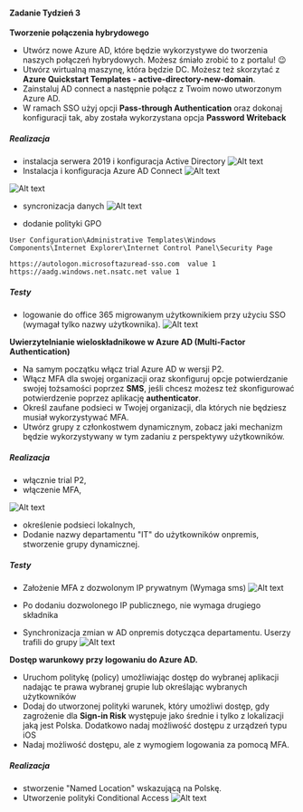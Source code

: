 #### Zadanie Tydzień 3 

**Tworzenie połączenia hybrydowego**

- Utwórz nowe Azure AD, które będzie wykorzystywe do tworzenia naszych połączeń hybrydowych. Możesz śmiało zrobić to z portalu! 😉
- Utwórz wirtualną maszynę, która będzie DC. Możesz też skorzytać z **Azure Quickstart Templates - active-directory-new-domain**.
- Zainstaluj AD connect a następnie połącz z Twoim nowo utworzonym Azure AD.
- W ramach SSO użyj opcji **Pass-through Authentication** oraz dokonaj konfiguracji tak, aby została wykorzystana opcja **Password Writeback**

##### Realizacja

- instalacja serwera 2019 i konfiguracja Active Directory
![Alt text](https://github.com/yourand/szkolaChmury/blob/master/azureSecurity/week3/img/1-ad-view.PNG)
- Instalacja i konfiguracja Azure AD Connect
![Alt text](https://github.com/yourand/szkolaChmury/blob/master/azureSecurity/week3/img/4-1-ad-connect-setings.PNG)

![Alt text](https://github.com/yourand/szkolaChmury/blob/master/azureSecurity/week3/img/5-ad-connect-setings.PNG)

- syncronizacja danych
![Alt text](https://github.com/yourand/szkolaChmury/blob/master/azureSecurity/week3/img/7-aad-users-clean.png)

- dodanie polityki GPO

```
User Configuration\Administrative Templates\Windows Components\Internet Explorer\Internet Control Panel\Security Page

https://autologon.microsoftazuread-sso.com  value 1
https://aadg.windows.net.nsatc.net value 1
```

##### Testy

- logowanie do office 365 migrowanym użytkownikiem przy użyciu SSO (wymagał tylko nazwy użytkownika).
![Alt text](https://github.com/yourand/szkolaChmury/blob/master/azureSecurity/week3/img/8-test_m.png)
  

**Uwierzytelnianie wieloskładnikowe w Azure AD (Multi-Factor Authentication)**

- Na samym początku włącz trial Azure AD w wersji P2.
- Włącz MFA dla swojej organizacji oraz skonfiguruj opcje potwierdzanie swojej tożsamości poprzez **SMS**, jeśli chcesz możesz też skonfigurować potwierdzenie poprzez aplikację **authenticator**.
- Określ zaufane podsieci w Twojej organizacji, dla których nie będziesz musiał wykorzystywać MFA.
- Utwórz grupy z członkostwem dynamicznym, zobacz jaki mechanizm będzie wykorzystywany w tym zadaniu z perspektywy użytkowników.

##### Realizacja

- włącznie trial P2,
- włączenie MFA,

![Alt text](https://github.com/yourand/szkolaChmury/blob/master/azureSecurity/week3/img/9-mfa-conf_m.png)

- określenie podsieci lokalnych,
- Dodanie nazwy departamentu "IT" do użytkowników onpremis, stworzenie grupy dynamicznej.

##### Testy

- Założenie MFA z dozwolonym IP prywatnym (Wymaga sms)
![Alt text](https://github.com/yourand/szkolaChmury/blob/master/azureSecurity/week3/img/11-mfa-block-priv.PNG)

- Po dodaniu dozwolonego IP publicznego, nie wymaga drugiego składnika

- Synchronizacja zmian w AD onpremis dotycząca departamentu. Userzy trafili do grupy
![Alt text](https://github.com/yourand/szkolaChmury/blob/master/azureSecurity/week3/img/grupa-dynamiczna_m.png)

**Dostęp warunkowy przy logowaniu do Azure AD.**

- Uruchom politykę (policy) umożliwiając dostęp do wybranej aplikacji nadając te prawa wybranej grupie lub określając wybranych użytkowników
- Dodaj do utworzonej polityki warunek, który umożliwi dostęp, gdy zagrożenie dla **Sign-in Risk** występuje jako średnie i tylko z lokalizacji jaką jest Polska. Dodatkowo nadaj możliwość dostępu z urządzeń typu iOS
- Nadaj możliwość dostępu, ale z wymogiem logowania za pomocą MFA.

##### Realizacja

- stworzenie "Named Location"  wskazującą na Polskę.
- Utworzenie polityki Conditional Access
![Alt text](https://github.com/yourand/szkolaChmury/blob/master/azureSecurity/week3/img/12-kondycja-mfa_m.png)
